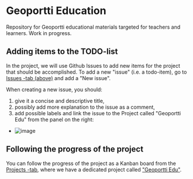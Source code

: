 # Geoportti Education

Repository for Geoportti educational materials targeted for teachers and learners. Work in progress. 

## Adding items to the TODO-list 

In the project, we will use Github Issues to add new items for the project that should be accomplished. To add a new "issue" (i.e. a todo-item), go to
[Issues -tab (above)](https://github.com/geoportti/edu/issues) and add a "New issue". 

When creating a new issue, you should:
1. give it a concise and descriptive title,
2. possibly add more explanation to the issue as a comment,
3. add possible labels and link the issue to the Project called "Geoportti Edu" from the panel on the right:
  - ![image](https://user-images.githubusercontent.com/6659534/193860224-944917a4-1a96-4020-bb7a-bd71c1011691.png)

## Following the progress of the project

You can follow the progress of the project as a Kanban board from the [Projects -tab](https://github.com/geoportti/edu/projects?query=is%3Aopen),
where we have a dedicated project called ["Geoportti Edu"](https://github.com/orgs/geoportti/projects/1). 
